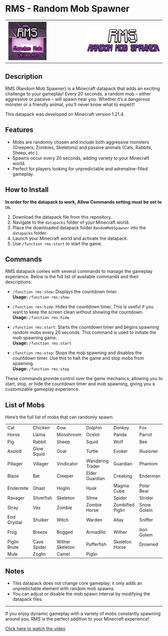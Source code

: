 # RMS - Random Mob Spawner

<center><table style="width: 100%; border: none; border-spacing: 0;">
  <tr>
    <td style="text-align: left; width: 50%;"><img src="RandomMobSpawner/pack.png" alt="Pack Image" /></td>
    <td style="text-align: right; width: 50%;"><img src="logo.png" alt="Logo Image" /></td>
  </tr>
</table></center>

## Description

RMS (Random Mob Spawner) is a Minecraft datapack that adds an exciting challenge to your gameplay! Every 20 seconds, a random mob – either aggressive or passive – will spawn near you. Whether it’s a dangerous monster or a friendly animal, you’ll never know what to expect!

This datapack was developed on Minecraft version 1.21.4.

## Features

- Mobs are randomly chosen and include both aggressive monsters (Creepers, Zombies, Skeletons) and passive animals (Cats, Rabbits, Sheep, etc.).
- Spawns occur every 20 seconds, adding variety to your Minecraft world.
- Perfect for players looking for unpredictable and adrenaline-filled gameplay.

## How to Install

**In order for the datapack to work, Allow Commands setting must be set to** `ON`**.**

1. Download the datapack file from this repository.
2. Navigate to the `datapacks` folder of your Minecraft world.
3. Place the downloaded datapack folder `RandomMobSpawner` into the `datapacks` folder.
4. Launch your Minecraft world and activate the datapack.
5. Use `/function rms:start` to start the game.

## Commands

RMS datapack comes with several commands to manage the gameplay experience. Below is the full list of available commands and their descriptions:

- `/function rms:show`: Displays the countdown timer.  
  **Usage:** `/function rms:show`

- `/function rms:hide`: Hides the countdown timer. This is useful if you want to keep the screen clean without showing the countdown.  
  **Usage:** `/function rms:hide`

- `/function rms:start`: Starts the countdown timer and begins spawning random mobs every 20 seconds. This command is used to initiate the mob spawning game.  
  **Usage:** `/function rms:start`

- `/function rms:stop`: Stops the mob spawning and disables the countdown timer. Use this to halt the game and stop mobs from spawning.  
  **Usage:** `/function rms:stop`

These commands provide control over the game mechanics, allowing you to start, stop, or hide the countdown timer and mob spawning, giving you a customizable gameplay experience.


## List of Mobs

Here’s the full list of mobs that can randomly spawn:

<table style="width: 100%; border: none; border-spacing: 0;">
  <tr>
    <td>Cat</td>
    <td>Chicken</td>
    <td>Cow</td>
    <td>Dolphin</td>
    <td>Donkey</td>
    <td>Fox</td>
  </tr>
  <tr>
    <td>Horse</td>
    <td>Llama</td>
    <td>Mooshroom</td>
    <td>Ocelot</td>
    <td>Panda</td>
    <td>Parrot</td>
  </tr>
  <tr>
    <td>Pig</td>
    <td>Rabbit</td>
    <td>Sheep</td>
    <td>Squid</td>
    <td>Wolf</td>
    <td>Bee</td>
  </tr>
  <tr>
    <td>Axolotl</td>
    <td>Glow Squid</td>
    <td>Goat</td>
    <td>Turtle</td>
    <td>Evoker</td>
    <td>Illusioner</td>
  </tr>
  <tr>
    <td>Pillager</td>
    <td>Villager</td>
    <td>Vindicator</td>
    <td>Wandering Trader</td>
    <td>Guardian</td>
    <td>Phantom</td>
  </tr>
  <tr>
    <td>Blaze</td>
    <td>Bat</td>
    <td>Creeper</td>
    <td>Elder Guardian</td>
    <td>Creaking</td>
    <td>Enderman</td>
  </tr>
  <tr>
    <td>Endermite</td>
    <td>Ghast</td>
    <td>Hoglin</td>
    <td>Husk</td>
    <td>Magma Cube</td>
    <td>Polar Bear</td>
  </tr>
  <tr>
    <td>Ravager</td>
    <td>Silverfish</td>
    <td>Skeleton</td>
    <td>Slime</td>
    <td>Spider</td>
    <td>Strider</td>
  </tr>
  <tr>
    <td>Stray</td>
    <td>Vex</td>
    <td>Zombie</td>
    <td>Zombie Horse</td>
    <td>Zombified Piglin</td>
    <td>Snow Golem</td>
  </tr>
  <tr>
    <td>End Crystal</td>
    <td>Shulker</td>
    <td>Witch</td>
    <td>Warden</td>
    <td>Allay</td>
    <td>Sniffer</td>
  </tr>
  <tr>
    <td>Frog</td>
    <td>Breeze</td>
    <td>Bogged</td>
    <td>Armadillo</td>
    <td>Wither</td>
    <td>Iron Golem</td>
  </tr>
  <tr>
    <td>Piglin Brute</td>
    <td>Cave Spider</td>
    <td>Wither Skeleton</td>
    <td>Pufferfish</td>
    <td>Skeleton Horse</td>
    <td>Drowned</td>
  </tr>
  <tr>
    <td>Mule</td>
    <td>Zoglin</td>
    <td>Camel</td>
    <td>Piglin</td>
  </tr>
</table>

## Notes

- This datapack does not change core gameplay; it only adds an unpredictable element with random mob spawns.
- You can adjust or disable the mob spawn interval by modifying the datapack files.

---

If you enjoy dynamic gameplay with a variety of mobs constantly spawning around you, RMS is the perfect addition to your Minecraft experience!

[Click here to watch the video](https://i.gyazo.com/9693d08a8e2b33335143b8560b843ae5.mp4)



